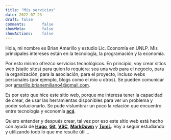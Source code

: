 ```yaml
---
title: "Mis servicios"
date: 2022-07-23
draft: false
comments:       false
showMeta:       false
showActions:    false
---
```

Hola, mi nombre es Brian Amarillo y estudio Lic. Economía en UNLP. Mis principales
intereses están en la tecnología, la programación y la economía.

Por esto mismo ofrezco servicios tecnológicos. En principio, voy
crear sitios web (static sites) para quien lo requiera: sea una web 
para el negocio, para la organización, para la asociación, para 
el proyecto, incluso webs personales (por ejemplo, blogs como el mío u otros). 
Se pueden comunicar por <amarillo.brianemiliano4@gmail.com>.





Es por esto que hice este sitio web, porque me interesa tener la capacidad
de crear, de usar las herramientas disponibles para ver un problema y poder
solucionarlo. Se pude vislumbrar un poco la relación que encuentro entre
tecnología y economía 
[**acá**](/2022/07/por-qué-trabajar-en-tecnología-el-avance-tecnológico-necesita-de-todos/).

Quiero entender y después crear, tal vez por eso este sitio
web está hecho con ayuda de 
[**Hugo**](https://gohugo.io/), 
[**Git**](https://git-scm.com/), 
[**VSC**](https://code.visualstudio.com/), 
[**MarkDown**](https://www.markdownguide.org/)
y
[**TomL**](https://toml.io/en/). 
Voy a seguir estudiando y utilizando todo lo que me resulte útil...
